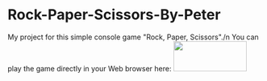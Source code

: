 # Rock-Paper-Scissors-By-Peter
My project for this simple console game "Rock, Paper, Scissors"./n
You can play the game directly in your Web browser here:
[<img style="height:60px;width:145px" src="https://user-images.githubusercontent.com/114181931/192120166-13988c87-8d68-4e22-b4b8-20f184ad13c8.png" />](https://replit.com/@pbekriev/Rock-Paper-Scissors-By-Peter#main.py)
